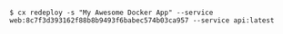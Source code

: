 <!-- layout:code post: redeploy_examples -->

```

$ cx redeploy -s "My Awesome Docker App" --service web:8c7f3d393162f88b8b9493f6babec574b03ca957 --service api:latest

```
